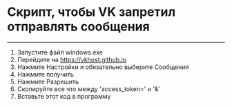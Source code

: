 [comment]: <> ([![release]&#40;https://img.shields.io/github/v/tag/platon-p/vk-message-ban?label=download&#41;]&#40;https://github.com/platon-p/vk-message-ban/archive/refs/tags/v1.0.zip&#41;)

# Скрипт, чтобы VK запретил отправлять сообщения

___

[comment]: <> (**Загрузите [windows.exe]&#40;https://github.com/platon-p/vk-message-ban/archive/refs/tags/v1.0.zip&#41; и распакуйте**)

1. Запустите файл windows.exe
2. Перейдите на https://vkhost.github.io
3. Нажмите Настройки и обязательно выберите Сообщения
4. Нажмите получить
5. Нажмите Разрешить
6. Скопируйте все что между 'access_token=' и '&'
7. Вставьте этот код в программу
